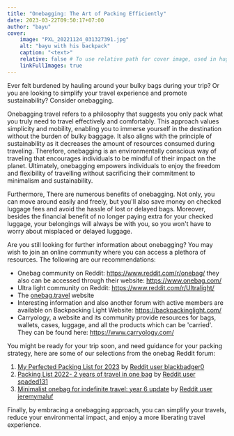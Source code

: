 ```yaml
---
title: "Onebagging: The Art of Packing Efficiently"
date: 2023-03-22T09:50:17+07:00
author: "bayu"
cover:
    image: "PXL_20221124_031327391.jpg"
    alt: "bayu with his backpack"
    caption: "<text>"
    relative: false # To use relative path for cover image, used in hugo Page-bundles
    linkFullImages: true
---
```


Ever felt burdened by hauling around your bulky bags during your trip? Or you are looking to simplify your travel experience and promote sustainability? Consider onebagging.

Onebagging travel refers to a philosophy that suggests you only pack what you truly need to travel effectively and comfortably. This approach values simplicity and mobility, enabling you to immerse yourself in the destination without the burden of bulky baggage. It also aligns with the principle of sustainability as it decreases the amount of resources consumed during traveling. Therefore, onebagging is an environmentally conscious way of traveling that encourages individuals to be mindful of their impact on the planet. Ultimately, onebagging empowers individuals to enjoy the freedom and flexibility of travelling without sacrificing their commitment to minimalism and sustainability.

Furthermore, There are numerous benefits of onebagging. Not only, you can move around easily and freely, but you'll also save money on checked luggage fees and avoid the hassle of lost or delayed bags. Moreover, besides the financial benefit of no longer paying extra for your checked luggage, your belongings will always be with you, so you won't have to worry about misplaced or delayed luggage. 

Are you still looking for further information about onebagging? You may wish to join an online community where you can access a plethora of resources. The following are our recommendations:

- Onebag community on Reddit: https://www.reddit.com/r/onebag/ they also can be accessed through their website: https://www.onebag.com/
- Ultra light community on Reddit: https://www.reddit.com/r/Ultralight/
- The [onebag.travel](https://onebag.travel/) website
- Interesting information and also another forum with active members are available on Backpacking Light Website: https://backpackinglight.com/
- Carryology, a website and its community provide resources for bags, wallets, cases, luggage, and all the products which can be 'carried'. They can be found here: https://www.carryology.com/

You might be ready for your trip soon, and need guidance for your packing strategy, here are some of our selections from the onebag Reddit forum:
1. [My Perfected Packing List for 2023](https://www.reddit.com/r/onebag/comments/10ch09b/my_perfected_packing_list_for_2023/) by [Reddit user blackbadger0](https://www.reddit.com/user/blackbadger0/)
2. [Packing List 2022- 2 years of travel in one bag](https://www.reddit.com/r/onebag/comments/tg92g5/packing_list_2022_2_years_of_travel_in_one_bag/) by [Reddit user spaded131](https://www.reddit.com/user/spaded131/)
3. [Minimalist onebag for indefinite travel: year 6 update](https://www.reddit.com/r/onebag/comments/qulcdd/minimalist_onebag_for_indefinite_travel_year_6/) by [Reddit user jeremymaluf](https://www.reddit.com/user/jeremymaluf/)

Finally, by embracing a onebagging approach, you can simplify your travels, reduce your environmental impact, and enjoy a more liberating travel experience.


